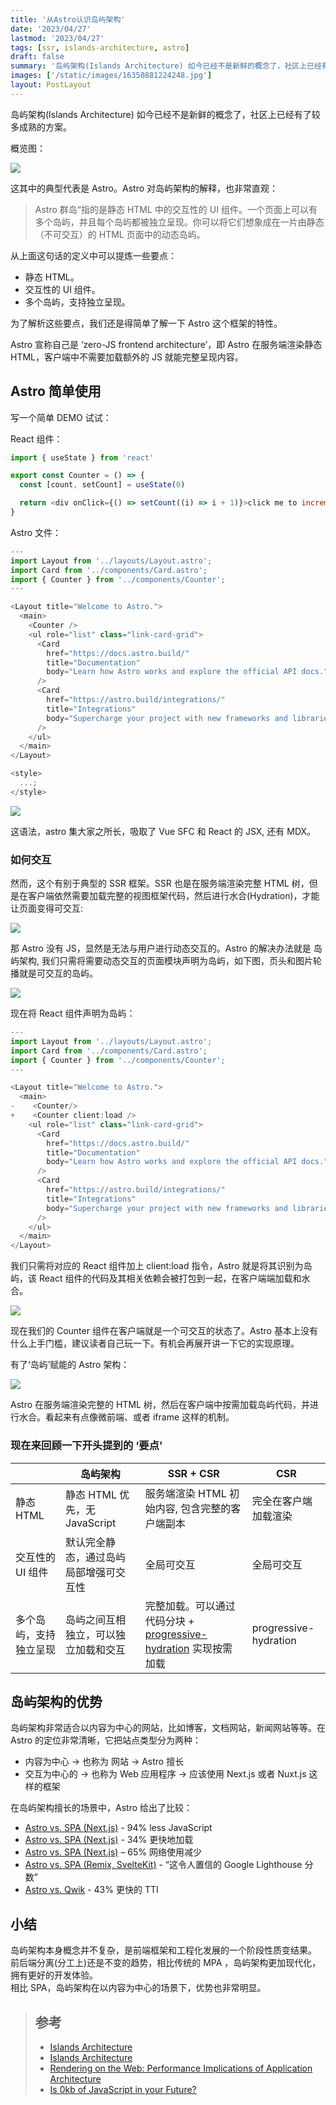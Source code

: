```yaml
---
title: '从Astro认识岛屿架构'
date: '2023/04/27'
lastmod: '2023/04/27'
tags: [ssr, islands-architecture, astro]
draft: false
summary: '岛屿架构(Islands Architecture) 如今已经不是新鲜的概念了，社区上已经有了较多成熟的方案。这其中的典型代表是 Astro。'
images: ['/static/images/16350881224248.jpg']
layout: PostLayout
---
```


岛屿架构(Islands Architecture) 如今已经不是新鲜的概念了，社区上已经有了较多成熟的方案。

概览图：

![](//www.michaeljier.cn/m-picture/islands-architecture/overview-map.png)

这其中的典型代表是 Astro。Astro 对岛屿架构的解释，也非常直观：

> Astro 群岛“指的是静态 HTML 中的交互性的 UI 组件。一个页面上可以有多个岛屿，并且每个岛屿都被独立呈现。你可以将它们想象成在一片由静态（不可交互）的 HTML 页面中的动态岛屿。

从上面这句话的定义中可以提炼一些要点：

- 静态 HTML。
- 交互性的 UI 组件。
- 多个岛屿，支持独立呈现。

为了解析这些要点，我们还是得简单了解一下 Astro 这个框架的特性。

Astro 宣称自己是 ‘zero-JS frontend architecture’，即 Astro 在服务端渲染静态 HTML，客户端中不需要加载额外的 JS 就能完整呈现内容。

## Astro 简单使用

写一个简单 DEMO 试试：

React 组件：

```js
import { useState } from 'react'

export const Counter = () => {
  const [count, setCount] = useState(0)

  return <div onClick={() => setCount((i) => i + 1)}>click me to increment: {count}</div>
}
```

Astro 文件：

```js
---
import Layout from '../layouts/Layout.astro';
import Card from '../components/Card.astro';
import { Counter } from '../components/Counter';
---

<Layout title="Welcome to Astro.">
  <main>
    <Counter />
    <ul role="list" class="link-card-grid">
      <Card
        href="https://docs.astro.build/"
        title="Documentation"
        body="Learn how Astro works and explore the official API docs."
      />
      <Card
        href="https://astro.build/integrations/"
        title="Integrations"
        body="Supercharge your project with new frameworks and libraries."
      />
    </ul>
  </main>
</Layout>

<style>
  ...;
</style>
```

![](//www.michaeljier.cn/m-picture/islands-architecture/astro-demo.png)

这语法，astro 集大家之所长，吸取了 Vue SFC 和 React 的 JSX, 还有 MDX。

### 如何交互

然而，这个有别于典型的 SSR 框架。SSR 也是在服务端渲染完整 HTML 树，但是在客户端依然需要加载完整的视图框架代码，然后进行水合(Hydration)，才能让页面变得可交互:

![](//www.michaeljier.cn/m-picture/islands-architecture/hydrate.png)

那 Astro 没有 JS，显然是无法与用户进行动态交互的。Astro 的解决办法就是 岛屿架构, 我们只需将需要动态交互的页面模块声明为岛屿，如下图，页头和图片轮播就是可交互的岛屿。

![](//www.michaeljier.cn/m-picture/islands-architecture/island.png)

现在将 React 组件声明为岛屿：

```js
---
import Layout from '../layouts/Layout.astro';
import Card from '../components/Card.astro';
import { Counter } from '../components/Counter';
---

<Layout title="Welcome to Astro.">
  <main>
-    <Counter/>
+    <Counter client:load />
    <ul role="list" class="link-card-grid">
      <Card
        href="https://docs.astro.build/"
        title="Documentation"
        body="Learn how Astro works and explore the official API docs."
      />
      <Card
        href="https://astro.build/integrations/"
        title="Integrations"
        body="Supercharge your project with new frameworks and libraries."
      />
    </ul>
  </main>
</Layout>
```

我们只需将对应的 React 组件加上 client:load 指令，Astro 就是将其识别为岛屿，该 React 组件的代码及其相关依赖会被打包到一起，在客户端端加载和水合。

![](//www.michaeljier.cn/m-picture/islands-architecture/astro-demo-2.png)

现在我们的 Counter 组件在客户端就是一个可交互的状态了。Astro 基本上没有什么上手门槛，建议读者自己玩一下。有机会再展开讲一下它的实现原理。

有了‘岛屿’赋能的 Astro 架构：

![](//www.michaeljier.cn/m-picture/islands-architecture/astro-hydrate.png)

Astro 在服务端渲染完整的 HTML 树，然后在客户端中按需加载岛屿代码，并进行水合。看起来有点像微前端、或者 iframe 这样的机制。

### 现在来回顾一下开头提到的 ‘要点’

|                        | 岛屿架构                               | SSR + CSR                                                                                                               | CSR                   |
| ---------------------- | -------------------------------------- | ----------------------------------------------------------------------------------------------------------------------- | --------------------- |
| 静态 HTML              | 静态 HTML 优先，无 JavaScript          | 服务端渲染 HTML 初始内容, 包含完整的客户端副本                                                                          | 完全在客户端加载渲染  |
| 交互性的 UI 组件       | 默认完全静态，通过岛屿局部增强可交互性 | 全局可交互                                                                                                              | 全局可交互            |
| 多个岛屿，支持独立呈现 | 岛屿之间互相独立，可以独立加载和交互   | 完整加载。可以通过代码分块 + [progressive-hydration](https://www.patterns.dev/posts/progressive-hydration) 实现按需加载 | progressive-hydration |

## 岛屿架构的优势

岛屿架构非常适合以内容为中心的网站，比如博客，文档网站，新闻网站等等。在 Astro 的定位非常清晰，它把站点类型分为两种：

- 内容为中心 → 也称为 网站 → Astro 擅长
- 交互为中心的 → 也称为 Web 应用程序 → 应该使用 Next.js 或者 Nuxt.js 这样的框架

在岛屿架构擅长的场景中，Astro 给出了比较：

- [Astro vs. SPA (Next.js)](https://twitter.com/t3dotgg/status/1437195415439360003) - 94% less JavaScript
- [Astro vs. SPA (Next.js)](https://twitter.com/jlengstorf/status/1442707241627385860?lang=en) - 34% 更快地加载
- [Astro vs. SPA (Next.js)](https://vanntile.com/blog/next-to-astro) – 65% 网络使用减少
- [Astro vs. SPA (Remix, SvelteKit)](https://www.youtube.com/watch?v=2ZEMb_H-LYE&t=8163s) - “这令人置信的 Google Lighthouse 分数”
- [Astro vs. Qwik](https://www.youtube.com/watch?v=2ZEMb_H-LYE&t=8504s) - 43% 更快的 TTI

## 小结

岛屿架构本身概念并不复杂，是前端框架和工程化发展的一个阶段性质变结果。  
前后端分离(分工上)还是不变的趋势，相比传统的 MPA ，岛屿架构更加现代化，拥有更好的开发体验。  
相比 SPA，岛屿架构在以内容为中心的场景下，优势也非常明显。

> ## 参考
>
> - [Islands Architecture](https://www.patterns.dev/posts/islands-architecture)
> - [Islands Architecture](https://jasonformat.com/islands-architecture/)
> - [Rendering on the Web: Performance Implications of Application Architecture](https://www.youtube.com/watch?v=k-A2VfuUROg)
> - [Is 0kb of JavaScript in your Future?](https://dev.to/this-is-learning/is-0kb-of-javascript-in-your-future-48og)
